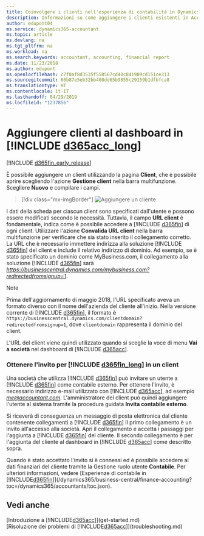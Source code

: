 ```yaml
---
title: Coinvolgere i clienti nell'esperienza di contabilità in Dynamics 365 | Documenti Microsoft
description: Informazioni su come aggiungere i clienti esistenti in Accountant Hub per Dynamics 365.
author: edupont04
ms.service: dynamics365-accountant
ms.topic: article
ms.devlang: na
ms.tgt_pltfrm: na
ms.workload: na
ms.search.keywords: accountant, accounting, financial report
ms.date: 11/23/2018
ms.author: edupont
ms.openlocfilehash: c7f0af8d3535f558567cd40c841909cd151ce313
ms.sourcegitcommit: 60b87e5eb32bb408dd65b9855c29159b1dfbfca8
ms.translationtype: HT
ms.contentlocale: it-IT
ms.lasthandoff: 04/29/2019
ms.locfileid: "1237856"
---
```

# <a name="add-clients-to-your-dashboard-in-include-d365acclongincludesd365acclongmdmd"></a>Aggiungere clienti al dashboard in [!INCLUDE [d365acc_long](includes/d365acc_long_md.md)]
[!INCLUDE [d365fin_early_release](includes/d365fin_early_release.md.md)]

È possibile aggiungere un client utilizzando la pagina **Client**, che è possibile aprire scegliendo l'azione **Gestione client** nella barra multifunzione. Scegliere **Nuovo** e compilare i campi.  

> [!div class="mx-imgBorder"]
> ![Aggiungere un cliente](./media/accountant-add-client/manage-client.png)

I dati della scheda per ciascun client sono specificati dall'utente e possono essere modificati secondo le necessità. Tuttavia, il campo **URL client** è fondamentale, indica come è possibile accedere a [!INCLUDE [d365fin](includes/d365fin_md.md)] di ogni client. Utilizzare l'azione **Convalida URL client** nella barra multifunzione per verificare che sia stato inserito il collegamento corretto. La URL che è necessario immettere indirizza alla soluzione [!INCLUDE [d365fin](includes/d365fin_md.md)] del client e include il relativo indirizzo di dominio. Ad esempio, se è stato specificato un dominio come MyBusiness.com, il collegamento alla soluzione [!INCLUDE [d365fin](includes/d365fin_md.md)] sarà *https://businesscentral.dynamics.com/mybusiness.com?redirectedfromsignup=1*.  

> [!NOTE]
>  Prima dell'aggiornamento di maggio 2018, l'URL specificato aveva un formato diverso con il nome dell'azienda del cliente all'inizio. Nella versione corrente di [!INCLUDE [d365fin](includes/d365fin_md.md)], il formato è ```https://businesscentral.dynamics.com/clientdomain?redirectedfromsignup=1```, dove ```clientdomain``` rappresenta il dominio del client.  

L'URL del client viene quindi utilizzato quando si sceglie la voce di menu **Vai a società** nel dashboard di [!INCLUDE [d365acc](includes/d365acc_md.md)].  

### <a name="get-invited-to-a-clients-include-d365finlongincludesd365finlongmdmd"></a>Ottenere l'invito per [!INCLUDE [d365fin_long](includes/d365fin_long_md.md)] in un client
Una società che utilizza [!INCLUDE [d365fin](includes/d365fin_md.md)] può invitare un utente a [!INCLUDE [d365fin](includes/d365fin_md.md)] come contabile esterno. Per ottenere l'invito, è necessario indirizzo e-mail utilizzato con [!INCLUDE [d365acc](includes/d365acc_md.md)], ad esempio <em>me@accountant.com</em>. L'amministratore del client può quindi aggiungere l'utente al sistema tramite la procedura guidata **Invita contabile esterno**.  

Si riceverà di conseguenza un messaggio di posta elettronica dal cliente contenente collegamenti a [!INCLUDE [d365fin](includes/d365fin_md.md)] Il primo collegamento è un invito all'accesso alla società. Apri il collegamento e accetta i passaggi per l'aggiunta a [!INCLUDE [d365fin](includes/d365fin_md.md)] del cliente. Il secondo collegamento è per l'aggiunta del cliente al dashboard in [!INCLUDE [d365acc](includes/d365acc_md.md)] come descritto sopra.  

Quando è stato accettato l'invito si è connessi ed è possibile accedere ai dati finanziari del cliente tramite la Gestione ruolo utente **Contabile**. Per ulteriori informazioni, vedere [Esperienze di contabile in [!INCLUDE[d365fin](includes/d365fin_md.md)]](/dynamics365/business-central/finance-accounting?toc=/dynamics365/accountants/toc.json).  

## <a name="see-also"></a>Vedi anche
[Introduzione a [!INCLUDE[d365acc](includes/d365acc_md.md)]](get-started.md)  
[Risoluzione dei problemi di [!INCLUDE[d365acc](includes/d365acc_md.md)]](troubleshooting.md)  

